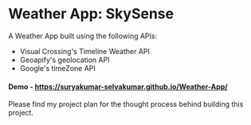 # Weather App: SkySense

A Weather App built using the following APIs:<br>
- Visual Crossing's Timeline Weather API
- Geoapify's geolocation API
- Google's timeZone API

#### Demo - https://suryakumar-selvakumar.github.io/Weather-App/

Please find my project plan for the thought process behind building this project.
